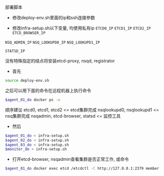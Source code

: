 部署脚本

- 修改deploy-env.sh里面的ip和ssh连接参数

- 修改infra-setup.sh以下变量, 均使用私有ip
`ETCD0_IP`
`ETCD1_IP`
`ETCD2_IP`
`ETCD_BROWSER_IP`

`NSQ_ADMIN_IP`
`NSQ_LOOKUPD0_IP`
`NSQ_LOOKUPD1_IP`

`STATSD_IP`

没有特殊指定的结点将安装etcd-proxy, nsqd, registrator

- 首先
```bash
source deploy-env.sh
```

之后可以用下面的命令在远程机器上执行命令
```bash
$agent_01_do docker ps -a
```

顺序建议
etcd0, etcd1, etcd2 <= etcd集群完成
nsqlookupd0, nsqlookupd1 <= nsq集群完成
nsqadmin, etcd-browser, statsd <= 监控工具

- 然后
```bash
$agent_01_do < infra-setup.sh
$agent_02_do < infra-setup.sh
$agent_03_do < infra-setup.sh
$monitor_do < infra-setup.sh
```

- 打开etcd-browser, nsqadmin查看集群是否正常工作, 或命令
```bash
$agent_01_do docker exec etcd /etcdctl -C http://127.0.0.1:2379 member list
```
